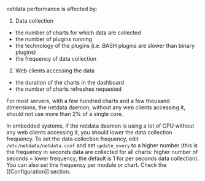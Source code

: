 netdata performance is affected by:

1. Data collection
  - the number of charts for which data are collected
  - the number of plugins running
  - the technology of the plugins (i.e. BASH plugins are slower than binary plugins)
  - the frequency of data collection

2. Web clients accessing the data
  - the duration of the charts in the dashboard
  - the number of charts refreshes requested

For most servers, with a few hundred charts and a few thousand dimensions, the netdata daemon, without any web clients accessing it, should not use more than 2% of a single core.

In embedded systems, if the netdata daemon is using a lot of CPU without any web clients accessing it, you should lower the data collection frequency. To set the data collection frequency, edit `/etc/netdata/netdata.conf` and set `update_every` to a higher number (this is the frequency in seconds data are collected for all charts: higher number of seconds = lower frequency, the default is 1 for per seconds data collection). You can also set this frequency per module or chart. Check the [[Configuration]] section.
